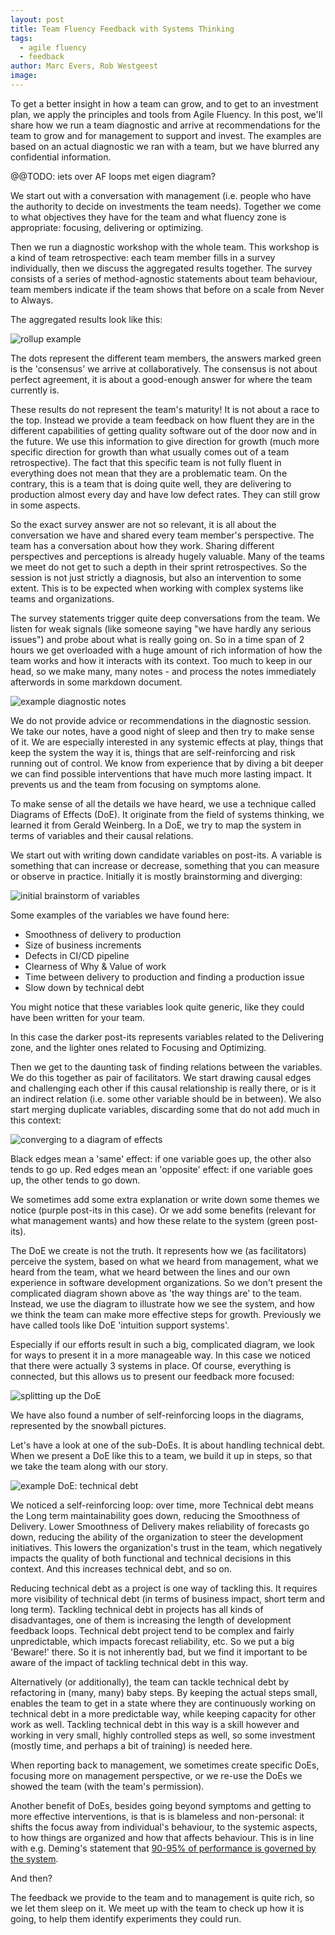 ```yaml
---
layout: post
title: Team Fluency Feedback with Systems Thinking
tags:
  - agile fluency
  - feedback
author: Marc Evers, Rob Westgeest
image: 
---
```


To get a better insight in how a team can grow, and to get to an investment plan, we apply the principles and tools from Agile Fluency. In this post, we'll share how we run a team diagnostic and arrive at recommendations for the team to grow and for management to support and invest. The examples are based on an actual diagnostic we ran with a team, but we have blurred any confidential information.

@@TODO: iets over AF loops met eigen diagram?


We start out with a conversation with management (i.e. people who have the authority to decide on investments the team needs). Together we come to what objectives they have for the team and what fluency zone is appropriate: focusing, delivering or optimizing.

Then we run a diagnostic workshop with the whole team. This workshop is a kind of team retrospective: each team member fills in a survey individually, then we discuss the aggregated results together. The survey consists of a series of method-agnostic statements about team behaviour, team members indicate if the team shows that before on a scale from Never to Always.

The aggregated results look like this:

![rollup example](/attachments/blogposts/2021/afd-rollups-example.jpg)

The dots represent the different team members, the answers marked green is the 'consensus' we arrive at collaboratively. The consensus is not about perfect agreement, it is about a good-enough answer for where the team currently is.

These results do not represent the team's maturity! It is not about a race to the top. Instead we provide a team feedback on how fluent they are in the different capabilities of getting quality software out of the door now and in the future. We use this information to give direction for growth (much more specific direction for growth than what usually comes out of a team retrospective). The fact that this specific team is not fully fluent in everything does not mean that they are a problematic team. On the contrary, this is a team that is doing quite well, they are delivering to production almost every day and have low defect rates. They can still grow in some aspects.

So the exact survey answer are not so relevant, it is all about the conversation we have and shared every team member's perspective. The team has a conversation about how they work. Sharing different perspectives and perceptions is already hugely valuable. Many of the teams we meet do not get to such a depth in their sprint retrospectives. So the session is not just strictly a diagnosis, but also an intervention to some extent. This is to be expected when working with complex systems like teams and organizations.

The survey statements trigger quite deep conversations from the team. We listen for weak signals (like someone saying "we have hardly any serious issues") and  probe about what is really going on. So in a time span of 2 hours we get overloaded with a huge amount of rich information of how the team works and how it interacts with its context. Too much to keep in our head, so we make many, many notes - and process the notes immediately afterwords in some markdown document. 

![example diagnostic notes](/attachments/blogposts/2021/afd-notes-example.jpg)

We do not provide advice or recommendations in the diagnostic session. We take our notes, have a good night of sleep and then try to make sense of it. We are especially interested in any systemic effects at play, things that keep the system the way it is, things that are self-reinforcing and risk running out of control. We know from experience that by diving a bit deeper we can find possible interventions that have much more lasting impact. It prevents us and the team from focusing on symptoms alone.

To make sense of all the details we have heard, we use a technique called Diagrams of Effects (DoE). It originate from the field of systems thinking, we learned it from Gerald Weinberg. In a DoE, we try to map the system in terms of variables and their causal relations. 

We start out with writing down candidate variables on post-its. A variable is something that can increase or decrease, something that you can measure or observe in practice. Initially it is mostly brainstorming and diverging:

![initial brainstorm of variables](/attachments/blogposts/2021/afd-many-postits.jpg)

Some examples of the variables we have found here: 
- Smoothness of delivery to production
- Size of business increments
- Defects in CI/CD pipeline
- Clearness of Why & Value of work
- Time between delivery to production and finding a production issue
- Slow down by technical debt

You might notice that these variables look quite generic, like they could have been written for your team. 

In this case the darker post-its represents variables related to the Delivering zone, and the lighter ones related to Focusing and Optimizing.

Then we get to the daunting task of finding relations between the variables. We do this together as pair of facilitators. We start drawing causal edges and challenging each other if this causal relationship is really there, or is it an indirect relation (i.e. some other variable should be in between). We also start merging duplicate variables, discarding some that do not add much in this context:

![converging to a diagram of effects](/attachments/blogposts/2021/afd-converging.jpg)

Black edges mean a 'same' effect: if one variable goes up, the other also tends to go up. Red edges mean an 'opposite' effect: if one variable goes up, the other tends to go down.

We sometimes add some extra explanation or write down some themes we notice (purple post-its in this case). Or we add some benefits (relevant for what management wants) and how these relate to the system (green post-its).

The DoE we create is not the truth. It represents how we (as facilitators) perceive the system, based on what we heard from management, what we heard from the team, what we heard between the lines and our own experience in software development organizations. So we don't present the complicated diagram shown above as 'the way things are' to the team. Instead, we use the diagram to illustrate how we see the system, and how we think the team can make more effective steps for growth. Previously we have called tools like DoE 'intuition support systems'.

Especially if our efforts result in such a big, complicated diagram, we look for ways to present it in a more manageable way. In this case we noticed that there were actually 3 systems in place. Of course, everything is connected, but this allows us to present our feedback more focused:

![splitting up the DoE](/attachments/blogposts/2021/afd-splitting-up.jpg)

We have also found a number of self-reinforcing loops in the diagrams, represented by the snowball pictures. 

Let's have a look at one of the sub-DoEs. It is about handling technical debt.
When we present a DoE like this to a team, we build it up in steps, so that we take the team along with our story. 

![example DoE: technical debt](/attachments/blogposts/2021/afd-techdebt-example.jpg)

We noticed a self-reinforcing loop: over time, more Technical debt means the Long term maintainability goes down, reducing the Smoothness of Delivery. Lower Smoothness of Delivery makes reliability of forecasts go down, reducing the ability of the organization to steer the development initiatives. This lowers the organization's trust in the team, which negatively impacts the quality of both functional and technical decisions in this context. And this increases technical debt, and so on.

Reducing technical debt as a project is one way of tackling this. It requires more visibility of technical debt (in terms of business impact, short term and long term). Tackling technical debt in projects has all kinds of disadvantages, one of them is increasing the length of development feedback loops. Technical debt project tend to be complex and fairly unpredictable, which impacts forecast reliability, etc. So we put a big 'Beware!' there. So it is not inherently bad, but we find it important to be aware of the impact of tackling technical debt in this way.

Alternatively (or additionally), the team can tackle technical debt by refactoring in (many, many) baby steps. By keeping the actual steps small, enables the team to get in a state where they are continuously working on technical debt in a more predictable way, while keeping capacity for other work as well. Tackling technical debt in this way is a skill however and working in very small, highly controlled steps as well, so some investment (mostly time, and perhaps a bit of training) is needed here.

When reporting back to management, we sometimes create specific DoEs, focusing more on management perspective, or we re-use the DoEs we showed the team (with the team's permission). 

Another benefit of DoEs, besides going beyond symptoms and getting to more effective interventions, is that is is blameless and non-personal: it shifts the focus away from individual's behaviour, to the systemic aspects, to how things are organized and how that affects behaviour. This is in line with e.g. Deming's statement that [90-95% of performance is governed by the
system](https://deming.org/dr-deming-called-for-the-elimination-of-the-annual-performance-appraisal/).

And then?

The feedback we provide to the team and to management is quite rich, so we let them sleep on it. We meet up with the team to check up how it is going, to help them identify experiments they could run. 
